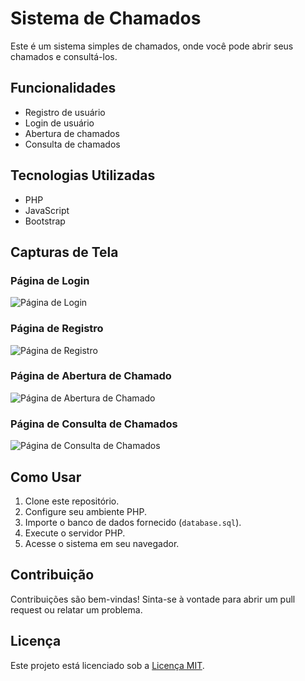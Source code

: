 # Sistema de Chamados

Este é um sistema simples de chamados, onde você pode abrir seus chamados e consultá-los.

## Funcionalidades

- Registro de usuário
- Login de usuário
- Abertura de chamados
- Consulta de chamados

## Tecnologias Utilizadas

- PHP
- JavaScript
- Bootstrap

## Capturas de Tela

### Página de Login

![Página de Login](images/login-page.png)

### Página de Registro

![Página de Registro](images/register-page.png)

### Página de Abertura de Chamado

![Página de Abertura de Chamado](images/open-ticket-page.png)

### Página de Consulta de Chamados

![Página de Consulta de Chamados](images/view-tickets-page.png)

## Como Usar

1. Clone este repositório.
2. Configure seu ambiente PHP.
3. Importe o banco de dados fornecido (`database.sql`).
4. Execute o servidor PHP.
5. Acesse o sistema em seu navegador.

## Contribuição

Contribuições são bem-vindas! Sinta-se à vontade para abrir um pull request ou relatar um problema.

## Licença

Este projeto está licenciado sob a [Licença MIT](LICENSE).
